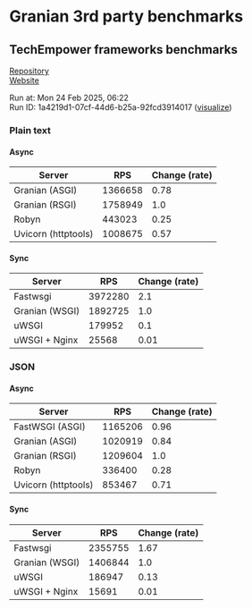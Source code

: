 # Granian 3rd party benchmarks

## TechEmpower frameworks benchmarks

[Repository](https://github.com/TechEmpower/FrameworkBenchmarks)    
[Website](http://www.techempower.com/benchmarks/)

Run at: Mon 24 Feb 2025, 06:22    
Run ID: 1a4219d1-07cf-44d6-b25a-92fcd3914017 ([visualize](https://www.techempower.com/benchmarks/#section=test&runid=1a4219d1-07cf-44d6-b25a-92fcd3914017))


### Plain text


#### Async

| Server | RPS | Change (rate) |
| --- | --- | --- |
| Granian (ASGI) | 1366658 | 0.78 |
| Granian (RSGI) | 1758949 | 1.0 |
| Robyn | 443023 | 0.25 |
| Uvicorn (httptools) | 1008675 | 0.57 |

#### Sync

| Server | RPS | Change (rate) |
| --- | --- | --- |
| Fastwsgi | 3972280 | 2.1 |
| Granian (WSGI) | 1892725 | 1.0 |
| uWSGI | 179952 | 0.1 |
| uWSGI + Nginx | 25568 | 0.01 |



### JSON


#### Async

| Server | RPS | Change (rate) |
| --- | --- | --- |
| FastWSGI (ASGI) | 1165206 | 0.96 |
| Granian (ASGI) | 1020919 | 0.84 |
| Granian (RSGI) | 1209604 | 1.0 |
| Robyn | 336400 | 0.28 |
| Uvicorn (httptools) | 853467 | 0.71 |

#### Sync

| Server | RPS | Change (rate) |
| --- | --- | --- |
| Fastwsgi | 2355755 | 1.67 |
| Granian (WSGI) | 1406844 | 1.0 |
| uWSGI | 186947 | 0.13 |
| uWSGI + Nginx | 15691 | 0.01 |


